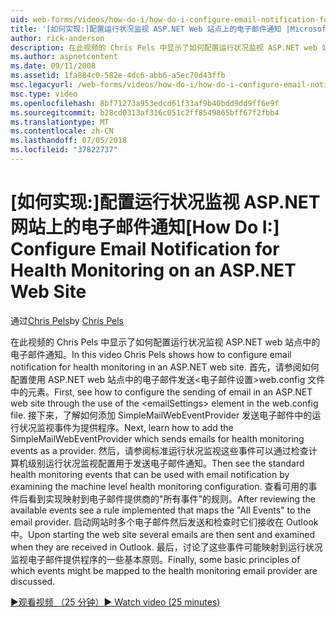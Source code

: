 ```yaml
---
uid: web-forms/videos/how-do-i/how-do-i-configure-email-notification-for-health-monitoring-on-an-aspnet-web-site
title: '[如何实现:]配置运行状况监视 ASP.NET Web 站点上的电子邮件通知 |Microsoft Docs'
author: rick-anderson
description: 在此视频的 Chris Pels 中显示了如何配置运行状况监视 ASP.NET web 站点中的电子邮件通知。 首先，请参阅如何配置发送 e...
ms.author: aspnetcontent
ms.date: 09/11/2008
ms.assetid: 1fa884c0-582e-4dc6-abb6-a5ec70d43ffb
msc.legacyurl: /web-forms/videos/how-do-i/how-do-i-configure-email-notification-for-health-monitoring-on-an-aspnet-web-site
msc.type: video
ms.openlocfilehash: 8bf71273a953edcd61f33af9b40bdd9dd9ff6e9f
ms.sourcegitcommit: b28cd0313af316c051c2ff8549865bff67f2fbb4
ms.translationtype: MT
ms.contentlocale: zh-CN
ms.lasthandoff: 07/05/2018
ms.locfileid: "37822737"
---
```

<a name="how-do-i-configure-email-notification-for-health-monitoring-on-an-aspnet-web-site"></a><span data-ttu-id="00582-104">[如何实现:]配置运行状况监视 ASP.NET 网站上的电子邮件通知</span><span class="sxs-lookup"><span data-stu-id="00582-104">[How Do I:] Configure Email Notification for Health Monitoring on an ASP.NET Web Site</span></span>
====================
<span data-ttu-id="00582-105">通过[Chris Pels](https://twitter.com/chrispels)</span><span class="sxs-lookup"><span data-stu-id="00582-105">by [Chris Pels](https://twitter.com/chrispels)</span></span>

<span data-ttu-id="00582-106">在此视频的 Chris Pels 中显示了如何配置运行状况监视 ASP.NET web 站点中的电子邮件通知。</span><span class="sxs-lookup"><span data-stu-id="00582-106">In this video Chris Pels shows how to configure email notification for health monitoring in an ASP.NET web site.</span></span> <span data-ttu-id="00582-107">首先，请参阅如何配置使用 ASP.NET web 站点中的电子邮件发送&lt;电子邮件设置&gt;web.config 文件中的元素。</span><span class="sxs-lookup"><span data-stu-id="00582-107">First, see how to configure the sending of email in an ASP.NET web site through the use of the &lt;emailSettings&gt; element in the web.config file.</span></span> <span data-ttu-id="00582-108">接下来，了解如何添加 SimpleMailWebEventProvider 发送电子邮件中的运行状况监视事件为提供程序。</span><span class="sxs-lookup"><span data-stu-id="00582-108">Next, learn how to add the SimpleMailWebEventProvider which sends emails for health monitoring events as a provider.</span></span> <span data-ttu-id="00582-109">然后，请参阅标准运行状况监视这些事件可以通过检查计算机级别运行状况监视配置用于发送电子邮件通知。</span><span class="sxs-lookup"><span data-stu-id="00582-109">Then see the standard health monitoring events that can be used with email notification by examining the machine level health monitoring configuration.</span></span> <span data-ttu-id="00582-110">查看可用的事件后看到实现映射到电子邮件提供商的"所有事件"的规则。</span><span class="sxs-lookup"><span data-stu-id="00582-110">After reviewing the available events see a rule implemented that maps the "All Events" to the email provider.</span></span> <span data-ttu-id="00582-111">启动网站时多个电子邮件然后发送和检查时它们接收在 Outlook 中。</span><span class="sxs-lookup"><span data-stu-id="00582-111">Upon starting the web site several emails are then sent and examined when they are received in Outlook.</span></span> <span data-ttu-id="00582-112">最后，讨论了这些事件可能映射到运行状况监视电子邮件提供程序的一些基本原则。</span><span class="sxs-lookup"><span data-stu-id="00582-112">Finally, some basic principles of which events might be mapped to the health monitoring email provider are discussed.</span></span>

[<span data-ttu-id="00582-113">&#9654;观看视频 （25 分钟）</span><span class="sxs-lookup"><span data-stu-id="00582-113">&#9654; Watch video (25 minutes)</span></span>](https://channel9.msdn.com/Blogs/ASP-NET-Site-Videos/how-do-i-configure-email-notification-for-health-monitoring-on-an-aspnet-web-site)
